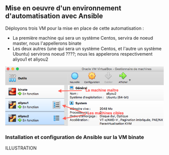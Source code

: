  ## Mise en oeuvre d'un environnement d'automatisation avec Ansible
 
 Déployons trois VM pour la mise en place de cette automatisation :
 - La première machine qui sera un système Centos, servira de noeud master, nous l'appellerons binate
 - Les deux autres (une qui sera un système Centos, et l'autre un système Ubuntu) servirons noeud ????; nous les appelerons respectivement aliyou1 et aliyou2
<img src="https://raw.githubusercontent.com/abiForSofteam/ANSIBLE/main/VMs.png" />

### Installation et configuration de Ansible sur la VM binate

ILLUSTRATION
